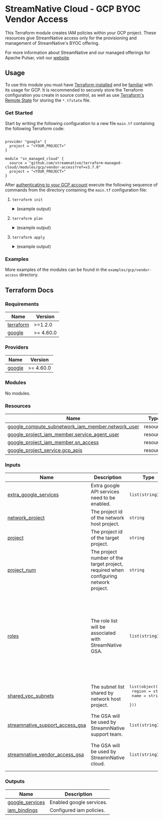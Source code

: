 <!--
  ~ Copyright 2023 StreamNative, Inc.
  ~
  ~ Licensed under the Apache License, Version 2.0 (the "License");
  ~ you may not use this file except in compliance with the License.
  ~ You may obtain a copy of the License at
  ~
  ~     http://www.apache.org/licenses/LICENSE-2.0
  ~
  ~ Unless required by applicable law or agreed to in writing, software
  ~ distributed under the License is distributed on an "AS IS" BASIS,
  ~ WITHOUT WARRANTIES OR CONDITIONS OF ANY KIND, either express or implied.
  ~ See the License for the specific language governing permissions and
  ~ limitations under the License.
-->

# StreamNative Cloud - GCP BYOC Vendor Access

This Terraform module creates IAM policies within your GCP project. These resources give StreamNative access only for the provisioning and management of StreamNative's BYOC offering.

For more information about StreamNative and our managed offerings for Apache Pulsar, visit our [website](https://streamnative.io/streamnativecloud/).

## Usage

To use this module you must have [Terraform installed](https://learn.hashicorp.com/tutorials/terraform/install-cli) and be [familiar](https://developer.hashicorp.com/terraform/tutorials/gcp-get-started) with its usage for GCP. It is recommended to securely store the Terraform configuration you create in source control, as well as use [Terraform's Remote State](https://www.terraform.io/language/state/remote) for storing the `*.tfstate` file.

### Get Started

Start by writing the following configuration to a new file `main.tf` containing the following Terraform code:

```hcl

provider "google" {
  project = "<YOUR_PROJECT>"
}

module "sn_managed_cloud" {
  source = "github.com/streamnative/terraform-managed-cloud//modules/gcp/vendor-access?ref=v3.7.0"
  project = "<YOUR_PROJECT>"
}
```

After [authenticating to your GCP account](https://registry.terraform.io/providers/hashicorp/gcp/latest/docs#authentication-and-configuration) execute the following sequence of commands from the directory containing the `main.tf` configuration file:

1. `terraform init`
   <details><summary>(example output)</summary><p>

   ```bash
   $ terraform init

   Initializing modules...
   - sn_vendor in ../../../terraform-managed-cloud/modules/gcp/vendor-access

   Initializing the backend...

   Initializing provider plugins...
   - Finding hashicorp/google versions matching ">= 4.60.0"...
   - Installing hashicorp/google v5.3.0...
   - Installed hashicorp/google v5.3.0 (signed by HashiCorp)

   Terraform has created a lock file .terraform.lock.hcl to record the provider
   selections it made above. Include this file in your version control repository
   so that Terraform can guarantee to make the same selections by default when
   you run "terraform init" in the future.

   Terraform has been successfully initialized!

   You may now begin working with Terraform. Try running "terraform plan" to see
   any changes that are required for your infrastructure. All Terraform commands
   should now work.

   If you ever set or change modules or backend configuration for Terraform,
   rerun this command to reinitialize your working directory. If you forget, other
   commands will detect it and remind you to do so if necessary.
   ```

   </p></details>

2. `terraform plan`
   <details><summary>(example output)</summary><p>

   ```bash
   $ terraform plan

   Terraform used the selected providers to generate the following execution plan. Resource actions are indicated with the
   following symbols:
   + create

   Terraform will perform the following actions:

   # module.sn_vendor.google_project_iam_member.sn_access["0"] will be created
   + resource "google_project_iam_member" "sn_access" {
       + etag    = (known after apply)
       + id      = (known after apply)
       + member  = "serviceAccount:cloud-manager@sncloud-production.iam.gserviceaccount.com"
       + project = "<YOUR_PROJECT>"
       + role    = "roles/editor"
       }

   # module.sn_vendor.google_project_iam_member.sn_access["1"] will be created
   + resource "google_project_iam_member" "sn_access" {
       + etag    = (known after apply)
       + id      = (known after apply)
       + member  = "serviceAccount:pool-automation@sncloud-production.iam.gserviceaccount.com"
       + project = "<YOUR_PROJECT>"
       + role    = "roles/editor"
       }

   # module.sn_vendor.google_project_iam_member.sn_access["10"] will be created
   + resource "google_project_iam_member" "sn_access" {
       + etag    = (known after apply)
       + id      = (known after apply)
       + member  = "serviceAccount:pool-automation@sncloud-production.iam.gserviceaccount.com"
       + project = "<YOUR_PROJECT>"
       + role    = "roles/compute.networkAdmin"
       }

   # module.sn_vendor.google_project_iam_member.sn_access["11"] will be created
   + resource "google_project_iam_member" "sn_access" {
       + etag    = (known after apply)
       + id      = (known after apply)
       + member  = "serviceAccount:cloud-support-general@sncloud-production.iam.gserviceaccount.com"
       + project = "<YOUR_PROJECT>"
       + role    = "roles/compute.networkAdmin"
       }

   # module.sn_vendor.google_project_iam_member.sn_access["12"] will be created
   + resource "google_project_iam_member" "sn_access" {
       + etag    = (known after apply)
       + id      = (known after apply)
       + member  = "serviceAccount:cloud-manager@sncloud-production.iam.gserviceaccount.com"
       + project = "<YOUR_PROJECT>"
       + role    = "roles/container.admin"
       }

   # module.sn_vendor.google_project_iam_member.sn_access["13"] will be created
   + resource "google_project_iam_member" "sn_access" {
       + etag    = (known after apply)
       + id      = (known after apply)
       + member  = "serviceAccount:pool-automation@sncloud-production.iam.gserviceaccount.com"
       + project = "<YOUR_PROJECT>"
       + role    = "roles/container.admin"
       }

   # module.sn_vendor.google_project_iam_member.sn_access["14"] will be created
   + resource "google_project_iam_member" "sn_access" {
       + etag    = (known after apply)
       + id      = (known after apply)
       + member  = "serviceAccount:cloud-support-general@sncloud-production.iam.gserviceaccount.com"
       + project = "<YOUR_PROJECT>"
       + role    = "roles/container.admin"
       }

   # module.sn_vendor.google_project_iam_member.sn_access["15"] will be created
   + resource "google_project_iam_member" "sn_access" {
       + etag    = (known after apply)
       + id      = (known after apply)
       + member  = "serviceAccount:cloud-manager@sncloud-production.iam.gserviceaccount.com"
       + project = "<YOUR_PROJECT>"
       + role    = "roles/dns.admin"
       }

   # module.sn_vendor.google_project_iam_member.sn_access["16"] will be created
   + resource "google_project_iam_member" "sn_access" {
       + etag    = (known after apply)
       + id      = (known after apply)
       + member  = "serviceAccount:pool-automation@sncloud-production.iam.gserviceaccount.com"
       + project = "<YOUR_PROJECT>"
       + role    = "roles/dns.admin"
       }

   # module.sn_vendor.google_project_iam_member.sn_access["17"] will be created
   + resource "google_project_iam_member" "sn_access" {
       + etag    = (known after apply)
       + id      = (known after apply)
       + member  = "serviceAccount:cloud-support-general@sncloud-production.iam.gserviceaccount.com"
       + project = "<YOUR_PROJECT>"
       + role    = "roles/dns.admin"
       }

   # module.sn_vendor.google_project_iam_member.sn_access["18"] will be created
   + resource "google_project_iam_member" "sn_access" {
       + etag    = (known after apply)
       + id      = (known after apply)
       + member  = "serviceAccount:cloud-manager@sncloud-production.iam.gserviceaccount.com"
       + project = "<YOUR_PROJECT>"
       + role    = "roles/storage.admin"
       }

   # module.sn_vendor.google_project_iam_member.sn_access["19"] will be created
   + resource "google_project_iam_member" "sn_access" {
       + etag    = (known after apply)
       + id      = (known after apply)
       + member  = "serviceAccount:pool-automation@sncloud-production.iam.gserviceaccount.com"
       + project = "<YOUR_PROJECT>"
       + role    = "roles/storage.admin"
       }

   # module.sn_vendor.google_project_iam_member.sn_access["2"] will be created
   + resource "google_project_iam_member" "sn_access" {
       + etag    = (known after apply)
       + id      = (known after apply)
       + member  = "serviceAccount:cloud-support-general@sncloud-production.iam.gserviceaccount.com"
       + project = "<YOUR_PROJECT>"
       + role    = "roles/editor"
       }

   # module.sn_vendor.google_project_iam_member.sn_access["20"] will be created
   + resource "google_project_iam_member" "sn_access" {
       + etag    = (known after apply)
       + id      = (known after apply)
       + member  = "serviceAccount:cloud-support-general@sncloud-production.iam.gserviceaccount.com"
       + project = "<YOUR_PROJECT>"
       + role    = "roles/storage.admin"
       }

   # module.sn_vendor.google_project_iam_member.sn_access["21"] will be created
   + resource "google_project_iam_member" "sn_access" {
       + etag    = (known after apply)
       + id      = (known after apply)
       + member  = "serviceAccount:cloud-manager@sncloud-production.iam.gserviceaccount.com"
       + project = "<YOUR_PROJECT>"
       + role    = "roles/iam.serviceAccountAdmin"
       }

   # module.sn_vendor.google_project_iam_member.sn_access["22"] will be created
   + resource "google_project_iam_member" "sn_access" {
       + etag    = (known after apply)
       + id      = (known after apply)
       + member  = "serviceAccount:pool-automation@sncloud-production.iam.gserviceaccount.com"
       + project = "<YOUR_PROJECT>"
       + role    = "roles/iam.serviceAccountAdmin"
       }

   # module.sn_vendor.google_project_iam_member.sn_access["23"] will be created
   + resource "google_project_iam_member" "sn_access" {
       + etag    = (known after apply)
       + id      = (known after apply)
       + member  = "serviceAccount:cloud-support-general@sncloud-production.iam.gserviceaccount.com"
       + project = "<YOUR_PROJECT>"
       + role    = "roles/iam.serviceAccountAdmin"
       }

   # module.sn_vendor.google_project_iam_member.sn_access["24"] will be created
   + resource "google_project_iam_member" "sn_access" {
       + etag    = (known after apply)
       + id      = (known after apply)
       + member  = "serviceAccount:cloud-manager@sncloud-production.iam.gserviceaccount.com"
       + project = "<YOUR_PROJECT>"
       + role    = "roles/iam.workloadIdentityPoolAdmin"
       }

   # module.sn_vendor.google_project_iam_member.sn_access["25"] will be created
   + resource "google_project_iam_member" "sn_access" {
       + etag    = (known after apply)
       + id      = (known after apply)
       + member  = "serviceAccount:pool-automation@sncloud-production.iam.gserviceaccount.com"
       + project = "<YOUR_PROJECT>"
       + role    = "roles/iam.workloadIdentityPoolAdmin"
       }

   # module.sn_vendor.google_project_iam_member.sn_access["26"] will be created
   + resource "google_project_iam_member" "sn_access" {
       + etag    = (known after apply)
       + id      = (known after apply)
       + member  = "serviceAccount:cloud-support-general@sncloud-production.iam.gserviceaccount.com"
       + project = "<YOUR_PROJECT>"
       + role    = "roles/iam.workloadIdentityPoolAdmin"
       }

   # module.sn_vendor.google_project_iam_member.sn_access["27"] will be created
   + resource "google_project_iam_member" "sn_access" {
       + etag    = (known after apply)
       + id      = (known after apply)
       + member  = "serviceAccount:cloud-manager@sncloud-production.iam.gserviceaccount.com"
       + project = "<YOUR_PROJECT>"
       + role    = "roles/resourcemanager.projectIamAdmin"
       }

   # module.sn_vendor.google_project_iam_member.sn_access["28"] will be created
   + resource "google_project_iam_member" "sn_access" {
       + etag    = (known after apply)
       + id      = (known after apply)
       + member  = "serviceAccount:pool-automation@sncloud-production.iam.gserviceaccount.com"
       + project = "<YOUR_PROJECT>"
       + role    = "roles/resourcemanager.projectIamAdmin"
       }

   # module.sn_vendor.google_project_iam_member.sn_access["29"] will be created
   + resource "google_project_iam_member" "sn_access" {
       + etag    = (known after apply)
       + id      = (known after apply)
       + member  = "serviceAccount:cloud-support-general@sncloud-production.iam.gserviceaccount.com"
       + project = "<YOUR_PROJECT>"
       + role    = "roles/resourcemanager.projectIamAdmin"
       }

   # module.sn_vendor.google_project_iam_member.sn_access["3"] will be created
   + resource "google_project_iam_member" "sn_access" {
       + etag    = (known after apply)
       + id      = (known after apply)
       + member  = "serviceAccount:cloud-manager@sncloud-production.iam.gserviceaccount.com"
       + project = "<YOUR_PROJECT>"
       + role    = "roles/compute.admin"
       }

   # module.sn_vendor.google_project_iam_member.sn_access["4"] will be created
   + resource "google_project_iam_member" "sn_access" {
       + etag    = (known after apply)
       + id      = (known after apply)
       + member  = "serviceAccount:pool-automation@sncloud-production.iam.gserviceaccount.com"
       + project = "<YOUR_PROJECT>"
       + role    = "roles/compute.admin"
       }

   # module.sn_vendor.google_project_iam_member.sn_access["5"] will be created
   + resource "google_project_iam_member" "sn_access" {
       + etag    = (known after apply)
       + id      = (known after apply)
       + member  = "serviceAccount:cloud-support-general@sncloud-production.iam.gserviceaccount.com"
       + project = "<YOUR_PROJECT>"
       + role    = "roles/compute.admin"
       }

   # module.sn_vendor.google_project_iam_member.sn_access["6"] will be created
   + resource "google_project_iam_member" "sn_access" {
       + etag    = (known after apply)
       + id      = (known after apply)
       + member  = "serviceAccount:cloud-manager@sncloud-production.iam.gserviceaccount.com"
       + project = "<YOUR_PROJECT>"
       + role    = "roles/compute.loadBalancerAdmin"
       }

   # module.sn_vendor.google_project_iam_member.sn_access["7"] will be created
   + resource "google_project_iam_member" "sn_access" {
       + etag    = (known after apply)
       + id      = (known after apply)
       + member  = "serviceAccount:pool-automation@sncloud-production.iam.gserviceaccount.com"
       + project = "<YOUR_PROJECT>"
       + role    = "roles/compute.loadBalancerAdmin"
       }

   # module.sn_vendor.google_project_iam_member.sn_access["8"] will be created
   + resource "google_project_iam_member" "sn_access" {
       + etag    = (known after apply)
       + id      = (known after apply)
       + member  = "serviceAccount:cloud-support-general@sncloud-production.iam.gserviceaccount.com"
       + project = "<YOUR_PROJECT>"
       + role    = "roles/compute.loadBalancerAdmin"
       }

   # module.sn_vendor.google_project_iam_member.sn_access["9"] will be created
   + resource "google_project_iam_member" "sn_access" {
       + etag    = (known after apply)
       + id      = (known after apply)
       + member  = "serviceAccount:cloud-manager@sncloud-production.iam.gserviceaccount.com"
       + project = "<YOUR_PROJECT>"
       + role    = "roles/compute.networkAdmin"
       }

   # module.sn_vendor.google_project_service.gcp_apis[0] will be created
   + resource "google_project_service" "gcp_apis" {
       + disable_on_destroy = false
       + id                 = (known after apply)
       + project            = "<YOUR_PROJECT>"
       + service            = "autoscaling.googleapis.com"
       }

   # module.sn_vendor.google_project_service.gcp_apis[1] will be created
   + resource "google_project_service" "gcp_apis" {
       + disable_on_destroy = false
       + id                 = (known after apply)
       + project            = "<YOUR_PROJECT>"
       + service            = "cloudresourcemanager.googleapis.com"
       }

   # module.sn_vendor.google_project_service.gcp_apis[2] will be created
   + resource "google_project_service" "gcp_apis" {
       + disable_on_destroy = false
       + id                 = (known after apply)
       + project            = "<YOUR_PROJECT>"
       + service            = "compute.googleapis.com"
       }

   # module.sn_vendor.google_project_service.gcp_apis[3] will be created
   + resource "google_project_service" "gcp_apis" {
       + disable_on_destroy = false
       + id                 = (known after apply)
       + project            = "<YOUR_PROJECT>"
       + service            = "container.googleapis.com"
       }

   # module.sn_vendor.google_project_service.gcp_apis[4] will be created
   + resource "google_project_service" "gcp_apis" {
       + disable_on_destroy = false
       + id                 = (known after apply)
       + project            = "<YOUR_PROJECT>"
       + service            = "dns.googleapis.com"
       }

   # module.sn_vendor.google_project_service.gcp_apis[5] will be created
   + resource "google_project_service" "gcp_apis" {
       + disable_on_destroy = false
       + id                 = (known after apply)
       + project            = "<YOUR_PROJECT>"
       + service            = "domains.googleapis.com"
       }

   # module.sn_vendor.google_project_service.gcp_apis[6] will be created
   + resource "google_project_service" "gcp_apis" {
       + disable_on_destroy = false
       + id                 = (known after apply)
       + project            = "<YOUR_PROJECT>"
       + service            = "iam.googleapis.com"
       }

   # module.sn_vendor.google_project_service.gcp_apis[7] will be created
   + resource "google_project_service" "gcp_apis" {
       + disable_on_destroy = false
       + id                 = (known after apply)
       + project            = "<YOUR_PROJECT>"
       + service            = "iamcredentials.googleapis.com"
       }

   # module.sn_vendor.google_project_service.gcp_apis[8] will be created
   + resource "google_project_service" "gcp_apis" {
       + disable_on_destroy = false
       + id                 = (known after apply)
       + project            = "<YOUR_PROJECT>"
       + service            = "networkmanagement.googleapis.com"
       }

   # module.sn_vendor.google_project_service.gcp_apis[9] will be created
   + resource "google_project_service" "gcp_apis" {
       + disable_on_destroy = false
       + id                 = (known after apply)
       + project            = "<YOUR_PROJECT>"
       + service            = "servicedirectory.googleapis.com"
       }

   # module.sn_vendor.google_project_service.gcp_apis[10] will be created
   + resource "google_project_service" "gcp_apis" {
       + disable_on_destroy = false
       + id                 = (known after apply)
       + project            = "<YOUR_PROJECT>"
       + service            = "servicemanagement.googleapis.com"
       }

   # module.sn_vendor.google_project_service.gcp_apis[11] will be created
   + resource "google_project_service" "gcp_apis" {
       + disable_on_destroy = false
       + id                 = (known after apply)
       + project            = "<YOUR_PROJECT>"
       + service            = "siteverification.googleapis.com"
       }

   Plan: 42 to add, 0 to change, 0 to destroy.

   ──────────────────────────────────────────────────────────────────────────────────────────────────────────────────────────────

   Note: You didn't use the -out option to save this plan, so Terraform can't guarantee to take exactly these actions if you run
   "terraform apply" now.
   ```

   </p></details>

3. `terraform apply`
   <details><summary>(example output)</summary><p>

   ```bash
   $ terraform apply

   Plan: 42 to add, 0 to change, 0 to destroy.

   Do you want to perform these actions?
   Terraform will perform the actions described above.
   Only 'yes' will be accepted to approve.

   Enter a value: yes

   module.sn_vendor.google_project_service.gcp_apis[2]: Creating...
   module.sn_vendor.google_project_service.gcp_apis[6]: Creating...
   module.sn_vendor.google_project_service.gcp_apis[5]: Creating...
   module.sn_vendor.google_project_service.gcp_apis[9]: Creating...
   module.sn_vendor.google_project_service.gcp_apis[4]: Creating...
   module.sn_vendor.google_project_service.gcp_apis[11]: Creating...
   module.sn_vendor.google_project_service.gcp_apis[10]: Creating...
   module.sn_vendor.google_project_service.gcp_apis[8]: Creating...
   module.sn_vendor.google_project_service.gcp_apis[1]: Creating...
   module.sn_vendor.google_project_service.gcp_apis[3]: Creating...
   ```

   </p></details>

### Examples
More examples of the modules can be found in the `examples/gcp/vendor-access` directory.

## Terraform Docs
### Requirements

| Name | Version |
|------|---------|
| <a name="requirement_terraform"></a> [terraform](#requirement\_terraform) | >=1.2.0 |
| <a name="requirement_google"></a> [google](#requirement\_google) | >= 4.60.0 |

### Providers

| Name | Version |
|------|---------|
| <a name="provider_google"></a> [google](#provider\_google) | >= 4.60.0 |

### Modules

No modules.

### Resources

| Name | Type |
|------|------|
| [google_compute_subnetwork_iam_member.network_user](https://registry.terraform.io/providers/hashicorp/google/latest/docs/resources/compute_subnetwork_iam_member) | resource |
| [google_project_iam_member.service_agent_user](https://registry.terraform.io/providers/hashicorp/google/latest/docs/resources/project_iam_member) | resource |
| [google_project_iam_member.sn_access](https://registry.terraform.io/providers/hashicorp/google/latest/docs/resources/project_iam_member) | resource |
| [google_project_service.gcp_apis](https://registry.terraform.io/providers/hashicorp/google/latest/docs/resources/project_service) | resource |

### Inputs

| Name | Description | Type | Default | Required |
|------|-------------|------|---------|:--------:|
| <a name="input_extra_google_services"></a> [extra\_google\_services](#input\_extra\_google\_services) | Extra google API services need to be enabled. | `list(string)` | `[]` | no |
| <a name="input_network_project"></a> [network\_project](#input\_network\_project) | The project id of the network host project. | `string` | `""` | no |
| <a name="input_project"></a> [project](#input\_project) | The project id of the target project. | `string` | n/a | yes |
| <a name="input_project_num"></a> [project\_num](#input\_project\_num) | The project number of the target project, required when configuring network project. | `string` | `""` | no |
| <a name="input_roles"></a> [roles](#input\_roles) | The role list will be associated with StreamNative GSA. | `list(string)` | <pre>[<br>  "roles/editor",<br>  "roles/compute.admin",<br>  "roles/compute.loadBalancerAdmin",<br>  "roles/compute.networkAdmin",<br>  "roles/container.admin",<br>  "roles/dns.admin",<br>  "roles/storage.admin",<br>  "roles/iam.serviceAccountAdmin",<br>  "roles/iam.workloadIdentityPoolAdmin",<br>  "roles/resourcemanager.projectIamAdmin"<br>]</pre> | no |
| <a name="input_shared_vpc_subnets"></a> [shared\_vpc\_subnets](#input\_shared\_vpc\_subnets) | The subnet list shared by network host project. | <pre>list(object({<br>    region = string<br>    name   = string<br>  }))</pre> | `[]` | no |
| <a name="input_streamnative_support_access_gsa"></a> [streamnative\_support\_access\_gsa](#input\_streamnative\_support\_access\_gsa) | The GSA will be used by StreamnNative support team. | `list(string)` | <pre>[<br>  "cloud-support-general@sncloud-production.iam.gserviceaccount.com"<br>]</pre> | no |
| <a name="input_streamnative_vendor_access_gsa"></a> [streamnative\_vendor\_access\_gsa](#input\_streamnative\_vendor\_access\_gsa) | The GSA will be used by StreamnNative cloud. | `list(string)` | <pre>[<br>  "cloud-manager@sncloud-production.iam.gserviceaccount.com",<br>  "pool-automation@sncloud-production.iam.gserviceaccount.com"<br>]</pre> | no |

### Outputs

| Name | Description |
|------|-------------|
| <a name="output_google_services"></a> [google\_services](#output\_google\_services) | Enabled google services. |
| <a name="output_iam_bindings"></a> [iam\_bindings](#output\_iam\_bindings) | Configured iam policies. |
